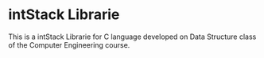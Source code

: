 # intStack Librarie
This is a intStack Librarie for C language developed on Data Structure class of the Computer Engineering course.
